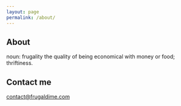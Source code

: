 ```yaml
---
layout: page
permalink: /about/
---
```


## About

noun: frugality
the quality of being economical with money or food; thriftiness.

## Contact me

[contact@frugaldime.com](mailto:contact@frugaldime.com)
